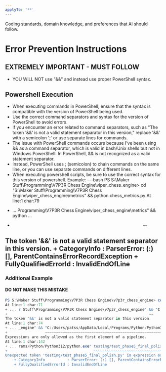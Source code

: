 ```yaml
---
applyTo: '**'
---
```

Coding standards, domain knowledge, and preferences that AI should follow.

# Error Prevention Instructions
## EXTREMELY IMPORTANT - MUST FOLLOW
- YOU WILL NOT use "&&" and instead use proper PowerShell syntax.

## Powershell Execution
- When executing commands in PowerShell, ensure that the syntax is compatible with the version of PowerShell being used.
- Use the correct command separators and syntax for the version of PowerShell to avoid errors.
- If you encounter an error related to command separators, such as "The token '&&' is not a valid statement separator in this version," replace '&&' with a semicolon ';' or use separate lines for commands.
- The issue with PowerShell commands occurs because I've been using && as a command separator, which is valid in bash/Unix shells but not in Windows PowerShell. In PowerShell, && is not recognized as a valid statement separator. 
- Instead, PowerShell uses ; (semicolon) to chain commands on the same line, or you can use separate commands on different lines.
- When executing powershell scripts, be sure to use the correct syntax for this version of powershell.
Example:
---bash
PS S:\Maker Stuff\Programming\V7P3R Chess Engine\viper_chess_engine> cd "S:\Maker Stuff\Programming\V7P3R Chess Engine\viper_chess_engine\metrics" && python chess_metrics.py
At line:1 char:79
+ ... Programming\V7P3R Chess Engine\viper_chess_engine\metrics" && python  ...
+                                                                ~~
The token '&&' is not a valid statement separator in this version.
    + CategoryInfo          : ParserError: (:) [], ParentContainsErrorRecordException
    + FullyQualifiedErrorId : InvalidEndOfLine
---

### Additional Example
#### DO NOT MAKE THIS MISTAKE
```powershell
PS S:\Maker Stuff\Programming\V7P3R Chess Engine\v7p3r_chess_engine> cd "s:\Maker Stuff\Programming\V7P3R Chess Engine\v7p3r_chess_engine" && "C:/Users/patss/AppData/Local/Programs/Python/Python312/python.exe" testing/test_phase5_final_polish.py
At line:1 char:71
+ ... r Stuff\Programming\V7P3R Chess Engine\v7p3r_chess_engine" && "C:/Use ...
+                                                                ~~
The token '&&' is not a valid statement separator in this version.
At line:1 char:74
+ ... _engine" && "C:/Users/patss/AppData/Local/Programs/Python/Python312/p ...
+                 ~~~~~~~~~~~~~~~~~~~~~~~~~~~~~~~~~~~~~~~~~~~~~~~~~~~~~~~~~    
Expressions are only allowed as the first element of a pipeline.
At line:1 char:142
+ ... rams/Python/Python312/python.exe" testing/test_phase5_final_polish.py    
+                                       ~~~~~~~~~~~~~~~~~~~~~~~~~~~~~~~~~~~
Unexpected token 'testing/test_phase5_final_polish.py' in expression or statement.
    + CategoryInfo          : ParserError: (:) [], ParentContainsErrorRecordException
    + FullyQualifiedErrorId : InvalidEndOfLine
```
